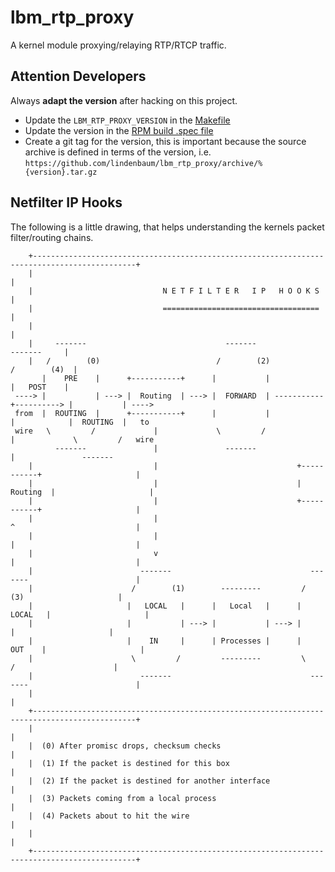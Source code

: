 lbm_rtp_proxy
=============

A kernel module proxying/relaying RTP/RTCP traffic.

Attention Developers
--------------------

Always **adapt the version** after hacking on this project.

* Update the `LBM_RTP_PROXY_VERSION` in the [Makefile](./Makefile)
* Update the version in the [RPM build .spec file](./dist/lbm_rtp_proxy.spec)
* Create a git tag for the version, this is important because the source
  archive is defined in terms of the version, i.e.
  `https://github.com/lindenbaum/lbm_rtp_proxy/archive/%{version}.tar.gz`


Netfilter IP Hooks
------------------

The following is a little drawing, that helps understanding the kernels packet
filter/routing chains.

```
    +---------------------------------------------------------------------------------------------+
    |                                                                                             |
    |                             N E T F I L T E R   I P   H O O K S                             |
    |                             ===================================                             |
    |                                                                                             |
    |     -------                               -------                               -------     |
    |   /        (0)                          /        (2)                          /        (4)  |
       |    PRE    |      +-----------+      |           |                         |   POST    |
 ----> |           | ---> |  Routing  | ---> |  FORWARD  | -----------+----------> |           | ---->
 from  |  ROUTING  |      +-----------+      |           |            |            |  ROUTING  |   to
 wire   \         /             |             \         /             |             \         /   wire
          -------               |               -------               |               -------
    |                           |                               +-----------+                     |
    |                           |                               |  Routing  |                     |
    |                           |                               +-----------+                     |
    |                           |                                     ^                           |
    |                           |                                     |                           |
    |                           v                                     |                           |
    |                        -------                               -------                        |
    |                      /        (1)        ---------         /        (3)                     |
    |                     |   LOCAL   |      |   Local   |      |   LOCAL   |                     |
    |                     |           | ---> |           | ---> |           |                     |
    |                     |    IN     |      | Processes |      |    OUT    |                     |
    |                      \         /         ---------         \         /                      |
    |                        -------                               -------                        |
    |                                                                                             |
    +---------------------------------------------------------------------------------------------+
    |                                                                                             |
    |  (0) After promisc drops, checksum checks                                                   |
    |  (1) If the packet is destined for this box                                                 |
    |  (2) If the packet is destined for another interface                                        |
    |  (3) Packets coming from a local process                                                    |
    |  (4) Packets about to hit the wire                                                          |
    |                                                                                             |
    +---------------------------------------------------------------------------------------------+
```
